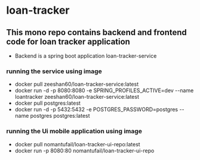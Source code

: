 # loan-tracker

## This mono repo contains backend and frontend code for loan tracker application
- Backend is a spring boot application loan-tracker-service
### running the service using image
- docker pull zeeshan60/loan-tracker-service:latest
- docker run -d -p 8080:8080 -e SPRING_PROFILES_ACTIVE=dev --name loantracker zeeshan60/loan-tracker-service:latest
- docker pull postgres:latest
- docker run -d -p 5432:5432 -e POSTGRES_PASSWORD=postgres --name postgres postgres:latest
### running the Ui mobile application using image
- docker pull nomantufail/loan-tracker-ui-repo:latest
- docker run -p 8080:80 nomantufail/loan-tracker-ui-repo
